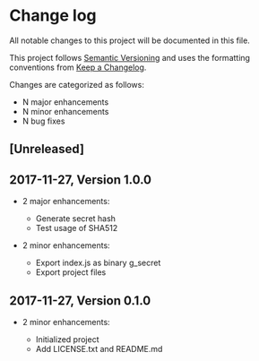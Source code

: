 # Change log

All notable changes to this project will be documented in this file.

This project follows [Semantic Versioning](http://semver.org/) and uses the formatting conventions from [Keep a Changelog](http://keepachangelog.com).

Changes are categorized as follows:

* N major enhancements
* N minor enhancements
* N bug fixes

## [Unreleased]

## 2017-11-27, Version 1.0.0

* 2 major enhancements:

  * Generate secret hash
  * Test usage of SHA512

* 2 minor enhancements:

  * Export index.js as binary g_secret
  * Export project files

## 2017-11-27, Version 0.1.0

* 2 minor enhancements:

  * Initialized project
  * Add LICENSE.txt and README.md
